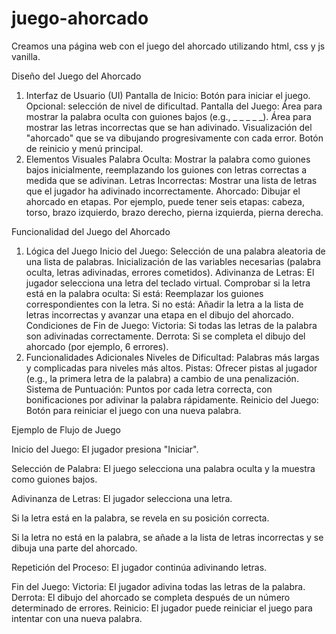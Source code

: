 # juego-ahorcado
Creamos una página web con el juego del ahorcado utilizando html, css y js vanilla.

Diseño del Juego del Ahorcado

1. Interfaz de Usuario (UI)
  Pantalla de Inicio:
    Botón para iniciar el juego.
    Opcional: selección de nivel de dificultad.
  Pantalla del Juego:
    Área para mostrar la palabra oculta con guiones bajos (e.g., _ _ _ _ _).
    Área para mostrar las letras incorrectas que se han adivinado.
    Visualización del "ahorcado" que se va dibujando progresivamente con cada error.
    Botón de reinicio y menú principal.
2. Elementos Visuales
  Palabra Oculta:
    Mostrar la palabra como guiones bajos inicialmente, reemplazando los guiones con letras correctas a medida que se adivinan.
  Letras Incorrectas:
    Mostrar una lista de letras que el jugador ha adivinado incorrectamente.
  Ahorcado:
    Dibujar el ahorcado en etapas. Por ejemplo, puede tener seis etapas: cabeza, torso, brazo izquierdo, brazo derecho, pierna izquierda, pierna derecha.
   
Funcionalidad del Juego del Ahorcado
1. Lógica del Juego
  Inicio del Juego:
    Selección de una palabra aleatoria de una lista de palabras.
    Inicialización de las variables necesarias (palabra oculta, letras adivinadas, errores cometidos).
  Adivinanza de Letras:
    El jugador selecciona una letra del teclado virtual.
    Comprobar si la letra está en la palabra oculta:
      Si está: Reemplazar los guiones correspondientes con la letra.
      Si no está: Añadir la letra a la lista de letras incorrectas y avanzar una etapa en el dibujo del ahorcado.
  Condiciones de Fin de Juego:
    Victoria: Si todas las letras de la palabra son adivinadas correctamente.
    Derrota: Si se completa el dibujo del ahorcado (por ejemplo, 6 errores).
2. Funcionalidades Adicionales
  Niveles de Dificultad:
    Palabras más largas y complicadas para niveles más altos.
  Pistas:
    Ofrecer pistas al jugador (e.g., la primera letra de la palabra) a cambio de una penalización.
  Sistema de Puntuación:
    Puntos por cada letra correcta, con bonificaciones por adivinar la palabra rápidamente.
  Reinicio del Juego:
    Botón para reiniciar el juego con una nueva palabra.

  Ejemplo de Flujo de Juego
  
Inicio del Juego: El jugador presiona "Iniciar".

Selección de Palabra: El juego selecciona una palabra oculta y la muestra como guiones bajos.

Adivinanza de Letras: El jugador selecciona una letra.

Si la letra está en la palabra, se revela en su posición correcta.

Si la letra no está en la palabra, se añade a la lista de letras incorrectas y se dibuja una parte del ahorcado.

Repetición del Proceso: El jugador continúa adivinando letras.

Fin del Juego:
Victoria: El jugador adivina todas las letras de la palabra.
Derrota: El dibujo del ahorcado se completa después de un número determinado de errores.
Reinicio: El jugador puede reiniciar el juego para intentar con una nueva palabra.  
